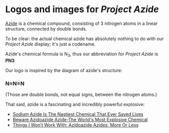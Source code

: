 # Logos and images for _Project Azide_

[Azide](https://en.wikipedia.org/wiki/Azide) is a chemical compound, consisting of 3 nitrogen atoms in a linear structure, connected by double bonds.

To be clear: the actual chemical azide has absolutely nothing to do with our _Project Azide_ display; it's just a codename.

Azide's chemical formula is N<sub>3</sub>, thus our abbreviation for _Project Azide_ is __PN3__

Our logo is inspired by the diagram of azide's structure:
### N=N=N
(Those are double bonds, not equal signs, between the nitrogen atoms.)

That said, azide is a fascinating and incredibly powerful explosive:
* [Sodium Azide Is The Nastiest Chemical That Ever Saved Lives](http://io9.gizmodo.com/sodium-azide-is-the-nastiest-chemical-that-ever-saved-l-1694952138)
* [Beware Azidoazide Azide-The World's Most Explosive Chemical](https://curiosity.com/topics/beware-azidoazide-azide-the-worlds-most-explosive-chemical-curiosity/)
* [Things I Won’t Work With: Azidoazide Azides, More Or Less](http://blogs.sciencemag.org/pipeline/archives/2013/01/09/things_i_wont_work_with_azidoazide_azides_more_or_less)

